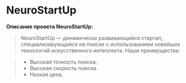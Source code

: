 # NeuroStartUp
**Описание проекта NeuroStartUp:** 
>NeuroStartUp — динамически развивающийся стартап, специализирующийся на поиске с использованием новейших технологий искусственного интеллекта. 
>Наши преимущества:

> - Высокая точность поиска.
> - Высокая скорость поиска.
> - Низкая цена.